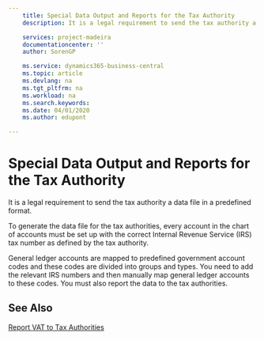```yaml
---
    title: Special Data Output and Reports for the Tax Authority
    description: It is a legal requirement to send the tax authority a data file in a predefined format.

    services: project-madeira 
    documentationcenter: ''
    author: SorenGP

    ms.service: dynamics365-business-central
    ms.topic: article
    ms.devlang: na
    ms.tgt_pltfrm: na
    ms.workload: na
    ms.search.keywords:
    ms.date: 04/01/2020
    ms.author: edupont

---
```

# Special Data Output and Reports for the Tax Authority
It is a legal requirement to send the tax authority a data file in a predefined format.  

To generate the data file for the tax authorities, every account in the chart of accounts must be set up with the correct Internal Revenue Service (IRS) tax number as defined by the tax authority.  

General ledger accounts are mapped to predefined government account codes and these codes are divided into groups and types. You need to add the relevant IRS numbers and then manually map general ledger accounts to these codes. You must also report the data to the tax authorities.  

## See Also
[Report VAT to Tax Authorities](../../finance-how-report-vat.md)
